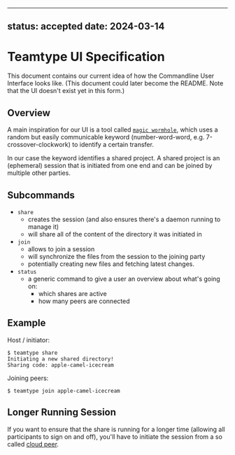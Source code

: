 <!--
SPDX-FileCopyrightText: 2024 blinry <mail@blinry.org>
SPDX-FileCopyrightText: 2024 zormit <nt4u@kpvn.de>

SPDX-License-Identifier: CC-BY-SA-4.0
-->

---
status: accepted
date: 2024-03-14
---
# Teamtype UI Specification

This document contains our current idea of how the Commandline User Interface looks like.
(This document could later become the README. Note that the UI doesn't exist yet in this form.)

## Overview

A main inspiration for our UI is a tool called [`magic wormhole`](https://magic-wormhole.readthedocs.io/en/latest/welcome.html#example),
which uses a random but easily communicable keyword (number-word-word, e.g. 7-crossover-clockwork) to identify a certain transfer.

In our case the keyword identifies a shared project.
A shared project is an (ephemeral) session that is initiated from one end and can be joined by multiple other parties.

## Subcommands

- `share`
    - creates the session (and also ensures there's a daemon running to manage it)
    - will share all of the content of the directory it was initiated in
- `join`
    - allows to join a session
    - will synchronize the files from the session to the joining party
    - potentially creating new files and fetching latest changes.
- `status`
    - a generic command to give a user an overview about what's going on:
        - which shares are active
        - how many peers are connected

## Example

Host / initiator:
```
$ teamtype share
Initiating a new shared directory!
Sharing code: apple-camel-icecream
```

Joining peers:
```
$ teamtype join apple-camel-icecream
```

## Longer Running Session

If you want to ensure that the share is running for a longer time (allowing all participants to sign on and off), you'll have to initiate the session from a so called [cloud peer](https://www.inkandswitch.com/local-first/).
